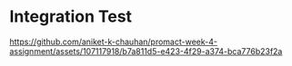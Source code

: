 # Integration Test

https://github.com/aniket-k-chauhan/promact-week-4-assignment/assets/107117918/b7a811d5-e423-4f29-a374-bca776b23f2a
